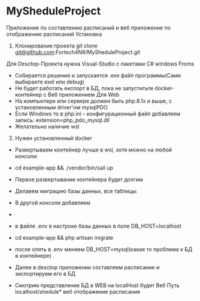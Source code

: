 # MySheduleProject
Приложение по составлению расписаний и веб приложение по отображению расписаний
Установка 
1) Клонирование проекта git clone git@github.com:Fortech4N9/MySheduleProject.git

Для Desctop-Проекта нужна Visual-Studio с пакетами C# windows Froms
* Собирается решение и запускается .exe  файл программы(Сами выбираете exel или debug)
* Не будет работать експорт в БД, пока не запуститьте docker-контейнер с Веб приложением
Для Web
* На компьютере или сервере должен быть php.8.1x и выше, с установленным driver'ом mysqlPDO
* Если Windows то в php.ini - конфигурационный файл добавляем запись: extension=php_pdo_mysql.dll
* Желательно наличие wsl
2) Нужен установленный docker
* Развертываем контейнер лучше в wsl, хотя можно на любой консоли:
* cd example-app && ./vendor/bin/sail up
* Первое развертывание контейнера будет долгим
* Делавем миграцию базы данных, все таблицы:
* В другой консоли добавляем
* 
* в файле .env в настроке базы данных в поле DB_HOST=localhost
* cd example-app && php artisan migrate
* после опять в .env  меняем DB_HOST=mysql(какая то проблема к БД в контейнере)

* Далее в desctop приложении составляем расписание и экспортируем его в БД
* Смотрим представление БД в WEB 
на localHost будет Веб
Путь localhost/shedule* веб отображение расписания
